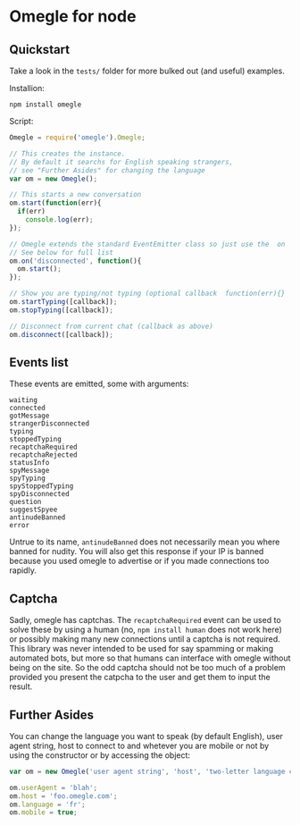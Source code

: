 Omegle for node
===

Quickstart
---

Take a look in the `tests/` folder for more bulked out (and useful) examples.

Installion:

    npm install omegle

Script:

```javascript
Omegle = require('omegle').Omegle;

// This creates the instance.
// By default it searchs for English speaking strangers,
// see "Further Asides" for changing the language
var om = new Omegle();

// This starts a new conversation
om.start(function(err){
  if(err)
    console.log(err);
});

// Omegle extends the standard EventEmitter class so just use the  on  function to subscribe to them
// See below for full list
om.on('disconnected', function(){
  om.start();
});

// Show you are typing/not typing (optional callback  function(err){}  when request completes)
om.startTyping([callback]);
om.stopTyping([callback]);

// Disconnect from current chat (callback as above)
om.disconnect([callback]);
```

Events list
---

These events are emitted, some with arguments:

    waiting
    connected
    gotMessage
    strangerDisconnected
    typing
    stoppedTyping
    recaptchaRequired
    recaptchaRejected
    statusInfo
    spyMessage
    spyTyping
    spyStoppedTyping
    spyDisconnected
    question
    suggestSpyee
    antinudeBanned
    error

Untrue to its name, `antinudeBanned` does not necessarily mean you where banned for nudity. You will also get this response if your IP is banned because you used omegle to advertise or if you made connections too rapidly.

Captcha
---

Sadly, omegle has captchas. The `recaptchaRequired` event can be used to solve these by using a human (no, `npm install human` does not work here) or possibly making many new connections until a captcha is not required. This library was never intended to be used for say spamming or making automated bots, but more so that humans can interface with omegle without being on the site. So the odd captcha should not be too much of a problem provided you present the catpcha to the user and get them to input the result.

Further Asides
---

You can change the language you want to speak (by default English), user agent string, host to connect to and whetever you are mobile or not by using the constructor or by accessing the object:

```javascript
var om = new Omegle('user agent string', 'host', 'two-letter language code', 'mobile true/false');

om.userAgent = 'blah';
om.host = 'foo.omegle.com';
om.language = 'fr';
om.mobile = true;
```
